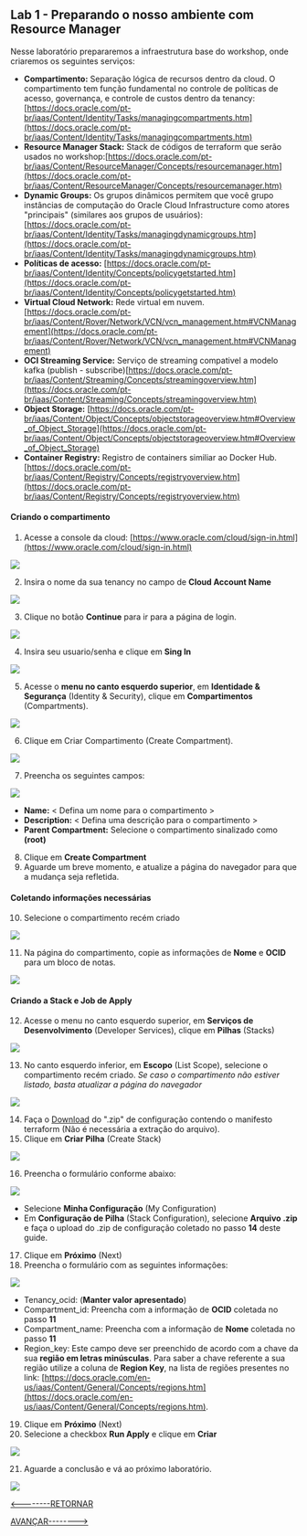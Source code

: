 ﻿## Lab 1 - Preparando o nosso ambiente com Resource Manager
Nesse laboratório prepararemos a infraestrutura base do workshop, onde criaremos os seguintes serviços:

 - **Compartimento:** Separação lógica de recursos dentro da cloud. O compartimento tem função fundamental no controle de políticas de acesso, governança, e controle de custos dentro da tenancy:[https://docs.oracle.com/pt-br/iaas/Content/Identity/Tasks/managingcompartments.htm](https://docs.oracle.com/pt-br/iaas/Content/Identity/Tasks/managingcompartments.htm)
 - **Resource Manager Stack:** Stack de códigos de terraform que serão usados no workshop:[https://docs.oracle.com/pt-br/iaas/Content/ResourceManager/Concepts/resourcemanager.htm](https://docs.oracle.com/pt-br/iaas/Content/ResourceManager/Concepts/resourcemanager.htm)
 - **Dynamic Groups:** Os grupos dinâmicos permitem que você grupo instâncias de computação do Oracle Cloud Infrastructure como atores "principais" (similares aos grupos de usuários):[https://docs.oracle.com/pt-br/iaas/Content/Identity/Tasks/managingdynamicgroups.htm](https://docs.oracle.com/pt-br/iaas/Content/Identity/Tasks/managingdynamicgroups.htm)
 - **Políticas de acesso:** [https://docs.oracle.com/pt-br/iaas/Content/Identity/Concepts/policygetstarted.htm](https://docs.oracle.com/pt-br/iaas/Content/Identity/Concepts/policygetstarted.htm)
 - **Virtual Cloud Network:** Rede virtual em nuvem.[https://docs.oracle.com/pt-br/iaas/Content/Rover/Network/VCN/vcn_management.htm#VCNManagement](https://docs.oracle.com/pt-br/iaas/Content/Rover/Network/VCN/vcn_management.htm#VCNManagement)
 - **OCI Streaming Service:** Serviço de streaming compativel a modelo kafka (publish - subscribe)[https://docs.oracle.com/pt-br/iaas/Content/Streaming/Concepts/streamingoverview.htm](https://docs.oracle.com/pt-br/iaas/Content/Streaming/Concepts/streamingoverview.htm)
 - **Object Storage:** [https://docs.oracle.com/pt-br/iaas/Content/Object/Concepts/objectstorageoverview.htm#Overview_of_Object_Storage](https://docs.oracle.com/pt-br/iaas/Content/Object/Concepts/objectstorageoverview.htm#Overview_of_Object_Storage)
 - **Container Registry:** Registro de containers similiar ao Docker Hub.[https://docs.oracle.com/pt-br/iaas/Content/Registry/Concepts/registryoverview.htm](https://docs.oracle.com/pt-br/iaas/Content/Registry/Concepts/registryoverview.htm)
 
#### Criando o compartimento
1. Acesse a console da cloud: [https://www.oracle.com/cloud/sign-in.html](https://www.oracle.com/cloud/sign-in.html)

![](./IMG/001-LAB1.PNG)

2. Insira o nome da sua tenancy no campo de **Cloud Account Name**

![](./IMG/002-LAB1.PNG)

3. Clique no botão **Continue** para ir para a página de login.

![](./IMG/003-LAB1.PNG)

4. Insira seu usuario/senha e clique em **Sing In**

![](./IMG/004-LAB1.PNG)

5. Acesse o **menu no canto esquerdo superior**, em **Identidade & Segurança** (Identity & Security), clique em **Compartimentos** (Compartments).

![](./IMG/004-LAB1.PNG)

6. Clique em Criar Compartimento (Create Compartment).

![](./IMG/005-LAB1.PNG)

7. Preencha os seguintes campos:

![](./IMG/006-LAB1.PNG)

- **Name:** < Defina um nome para o compartimento >
- **Description:** < Defina uma descrição para o compartimento >
- **Parent Compartment:**  Selecione o compartimento sinalizado como **(root)**
8. Clique em **Create Compartment**
9. Aguarde um breve momento, e atualize a página do navegador para que a mudança seja refletida.
####  Coletando informações necessárias
10. Selecione o compartimento recém criado

![](./IMG/007-LAB1.PNG)

11. Na página do compartimento, copie as informações de **Nome** e **OCID** para um bloco de notas.

![](./IMG/008-LAB1.PNG)

####  Criando a Stack e Job de Apply
12. Acesse o menu no canto esquerdo superior, em **Serviços de Desenvolvimento** (Developer Services), clique em **Pilhas** (Stacks)

![](./IMG/009-LAB1.PNG)

13. No canto esquerdo inferior, em **Escopo** (List Scope), selecione o compartimento recém criado. *Se caso o compartimento não estiver listado, basta atualizar a página do navegador*

![](./IMG/010-LAB1.PNG)

14. Faça o [Download](https://github.com/gustavogaspar/events-function/raw/main/terraform.zip) do ".zip" de configuração contendo o manifesto terraform (Não é necessária a extração do arquivo). 
15. Clique em **Criar Pilha** (Create Stack)

![](./IMG/011-LAB1.PNG)

16. Preencha o formulário conforme abaixo:

![](./IMG/012-LAB1.PNG)

- Selecione **Minha Configuração** (My Configuration)
- Em **Configuração de Pilha** (Stack Configuration), selecione **Arquivo .zip** e faça o upload do .zip de configuração coletado no passo **14** deste guide.
17. Clique em **Próximo** (Next)
18. Preencha o formulário com as seguintes informações:

![](./IMG/013-LAB1.PNG)

- Tenancy_ocid: (**Manter valor apresentado**)
- Compartment_id: Preencha com a informação de **OCID** coletada no passo **11**
- Compartment_name: Preencha com a informação de **Nome** coletada no passo **11**
- Region_key: Este campo deve ser preenchido de acordo com a chave da sua **região em letras minúsculas**. Para saber a chave referente a sua região utilize a coluna de **Region Key**, na lista de regiões presentes no link: [https://docs.oracle.com/en-us/iaas/Content/General/Concepts/regions.htm](https://docs.oracle.com/en-us/iaas/Content/General/Concepts/regions.htm).
19. Clique em **Próximo** (Next)
20. Selecione a checkbox **Run Apply** e clique em **Criar**

![](./IMG/014-LAB1.PNG)

21. Aguarde a conclusão e vá ao próximo laboratório.

![](./IMG/015-LAB1.PNG)


[<--------RETORNAR](../README.md)         


[AVANÇAR-------->](../LAB02/README.md)
